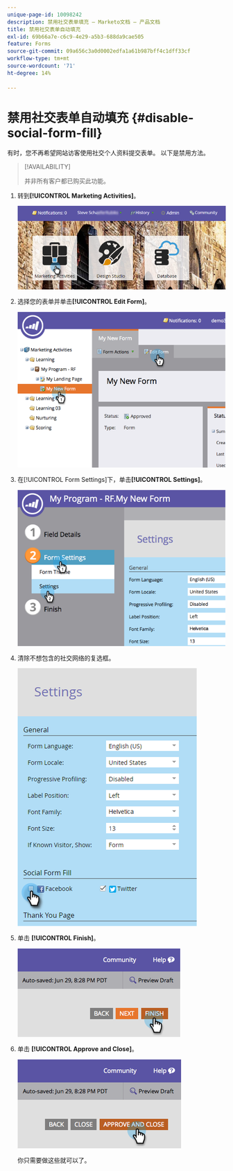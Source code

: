 ```yaml
---
unique-page-id: 10098242
description: 禁用社交表单填充 — Marketo文档 — 产品文档
title: 禁用社交表单自动填充
exl-id: 69b66a7e-c6c9-4e29-a5b3-688da9cae505
feature: Forms
source-git-commit: 09a656c3a0d0002edfa1a61b987bff4c1dff33cf
workflow-type: tm+mt
source-wordcount: '71'
ht-degree: 14%

---
```


# 禁用社交表单自动填充 {#disable-social-form-fill}

有时，您不再希望网站访客使用社交个人资料提交表单。 以下是禁用方法。

>[!AVAILABILITY]
>
>并非所有客户都已购买此功能。

1. 转到&#x200B;**[!UICONTROL Marketing Activities]**。

   ![](assets/login-marketing-activities-10.png)

1. 选择您的表单并单击&#x200B;**[!UICONTROL Edit Form]**。

   ![](assets/image2014-9-15-16-3a35-3a54.png)

1. 在[!UICONTROL Form Settings]下，单击&#x200B;**[!UICONTROL Settings]**。

   ![](assets/image2014-9-15-16-3a36-3a4.png)

1. 清除不想包含的社交网络的复选框。

   ![](assets/image2016-4-28-16-3a49-3a23.png)

1. 单击 **[!UICONTROL Finish]**。

   ![](assets/image2014-9-15-16-3a36-3a26.png)

1. 单击 **[!UICONTROL Approve and Close]**。

   ![](assets/image2014-9-15-16-3a36-3a33.png)

   你只需要做这些就可以了。
